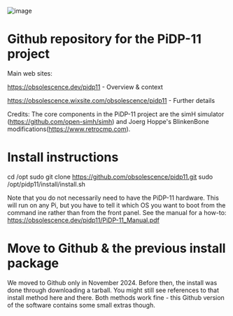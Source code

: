 ![image](https://obsolescence.dev/images/pidp11/pidp11.jpg)

# Github repository for the PiDP-11 project

Main web sites:

https://obsolescence.dev/pidp11 - Overview & context

https://obsolescence.wixsite.com/obsolescence/pidp11 - Further details

Credits: The core components in the PiDP-11 project are the simH simulator (https://github.com/open-simh/simh) and Joerg Hoppe's BlinkenBone modifications(https://www.retrocmp.com).

# Install instructions

  cd /opt
  sudo git clone https://github.com/obsolescence/pidp11.git
  sudo /opt/pidp11/install/install.sh

Note that you do not necessarily need to have the PiDP-11 hardware. This will run on any Pi, but you have to tell it which OS you want to boot from the command ine rather than from the front panel. See the manual for a how-to: https://obsolescence.dev/pidp11/PiDP-11_Manual.pdf

# Move to Github & the previous install package

We moved to Github only in November 2024. Before then, the install was done through downloading a tarball. You might still see references to that install method here and there. Both methods work fine - this Github version of the software contains some small extras though.

